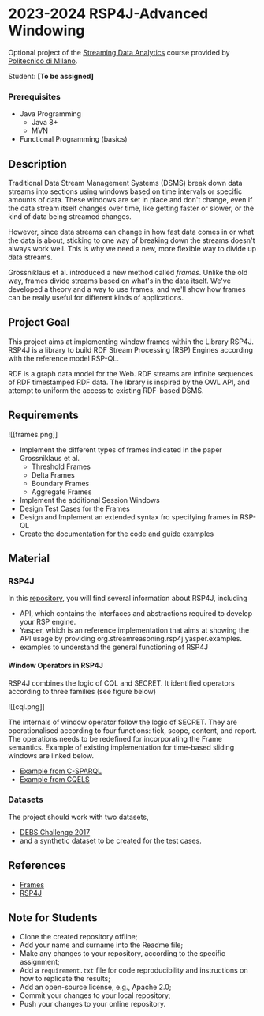
# 2023-2024 RSP4J-Advanced Windowing

Optional project of the [Streaming Data Analytics](http://emanueledellavalle.org/teaching/streaming-data-analytics-2023-24/) course provided by [Politecnico di Milano](https://www11.ceda.polimi.it/schedaincarico/schedaincarico/controller/scheda_pubblica/SchedaPublic.do?&evn_default=evento&c_classe=811164&polij_device_category=DESKTOP&__pj0=0&__pj1=d563c55e73c3035baf5b0bab2dda086b).

Student: **[To be assigned]**

### Prerequisites

- Java Programming
	- Java 8+
	- MVN
- Functional Programming (basics)
## Description 

Traditional Data Stream Management Systems (DSMS) break down data streams into sections using windows based on time intervals or specific amounts of data. These windows are set in place and don't change, even if the data stream itself changes over time, like getting faster or slower, or the kind of data being streamed changes.

However, since data streams can change in how fast data comes in or what the data is about, sticking to one way of breaking down the streams doesn't always work well. This is why we need a new, more flexible way to divide up data streams.

Grossniklaus et al.  introduced a new method called _frames_. Unlike the old way, frames divide streams based on what's in the data itself. We've developed a theory and a way to use frames, and we'll show how frames can be really useful for different kinds of applications.

## Project Goal

This project aims at implementing window frames within the Library RSP4J.
RSP4J is a library to build RDF Stream Processing (RSP) Engines according with the reference model RSP-QL.

RDF is a graph data model for the Web. RDF streams are infinite sequences of RDF timestamped RDF data. The library is inspired by the OWL API, and attempt to uniform the access to existing RDF-based DSMS. 
## Requirements

![[frames.png]]

- Implement the different types of frames indicated in the paper Grossniklaus et al.  
	- Threshold Frames
	- Delta Frames
	- Boundary Frames
	- Aggregate Frames
- Implement the additional Session Windows 
- Design Test Cases for the Frames 
- Design and Implement an extended syntax fro specifying frames in RSP-QL
- Create the documentation for the code and guide examples
## Material

### RSP4J

In this [repository](https://github.com/streamreasoning/rsp4j), you will find several information about RSP4J, including

- API, which contains the interfaces and abstractions required to develop your RSP engine.
- Yasper, which is an reference implementation that aims at showing the API usage by providing org.streamreasoning.rsp4j.yasper.examples.
- examples to understand the general functioning of RSP4J

#### Window Operators in RSP4J

RSP4J combines the logic of CQL and SECRET. It identified operators according to three families (see figure below)

![[cql.png]]

The internals of window operator follow the logic of SECRET. They are operationalised according to four functions: tick, scope, content, and report. The operations needs to be redefined for incorporating the Frame semantics. Example of existing implementation for time-based sliding windows are linked below.

- [Example from C-SPARQL](https://github.com/streamreasoning/rsp4j/wiki/C-SPARQL-SLIDING-WINDOW-OPERATOR)
- [Example from CQELS](https://github.com/streamreasoning/rsp4j/wiki/CQELS-SLIDING-WINDOW-OPERATOR)
### Datasets

The project should work with two datasets, 

- [DEBS Challenge 2017](https://ckan.project-hobbit.eu/dataset/debs-grand-challenge-2017)
- and a synthetic dataset to be created for the test cases.


## References

- [Frames](https://kops.uni-konstanz.de/server/api/core/bitstreams/55c23a7a-242f-4530-bee9-b2597fb5b76a/content)
- [RSP4J](https://openreview.net/pdf?id=IbXJmD1i2WA)

## Note for Students

* Clone the created repository offline;
* Add your name and surname into the Readme file;
* Make any changes to your repository, according to the specific assignment;
* Add a `requirement.txt` file for code reproducibility and instructions on how to replicate the results;
* Add an open-source license, e.g., Apache 2.0;
* Commit your changes to your local repository;
* Push your changes to your online repository.
